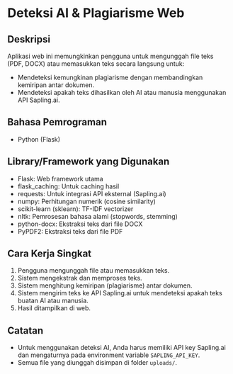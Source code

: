 # Deteksi AI & Plagiarisme Web

## Deskripsi
Aplikasi web ini memungkinkan pengguna untuk mengunggah file teks (PDF, DOCX) atau memasukkan teks secara langsung untuk:
- Mendeteksi kemungkinan plagiarisme dengan membandingkan kemiripan antar dokumen.
- Mendeteksi apakah teks dihasilkan oleh AI atau manusia menggunakan API Sapling.ai.

## Bahasa Pemrograman
- Python (Flask)

## Library/Framework yang Digunakan
- Flask: Web framework utama
- flask_caching: Untuk caching hasil
- requests: Untuk integrasi API eksternal (Sapling.ai)
- numpy: Perhitungan numerik (cosine similarity)
- scikit-learn (sklearn): TF-IDF vectorizer
- nltk: Pemrosesan bahasa alami (stopwords, stemming)
- python-docx: Ekstraksi teks dari file DOCX
- PyPDF2: Ekstraksi teks dari file PDF

## Cara Kerja Singkat
1. Pengguna mengunggah file atau memasukkan teks.
2. Sistem mengekstrak dan memproses teks.
3. Sistem menghitung kemiripan (plagiarisme) antar dokumen.
4. Sistem mengirim teks ke API Sapling.ai untuk mendeteksi apakah teks buatan AI atau manusia.
5. Hasil ditampilkan di web.

## Catatan
- Untuk menggunakan deteksi AI, Anda harus memiliki API key Sapling.ai dan mengaturnya pada environment variable `SAPLING_API_KEY`.
- Semua file yang diunggah disimpan di folder `uploads/`.